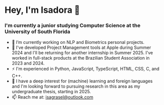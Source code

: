 # Hey, I'm Isadora 👋
### I'm currently a junior studying Computer Science at the University of South Florida
- 🔭 I’m currently working on NLP and Biometrics personal projects.
- 🌱 I've developed Project Management tools at Apple during Summer 2024 and I'll be returning for another internship in Summer 2025. I've worked in full-stack products at the Brazilian Student Association in 2023 and 2024.
- ⚡️ I'm experienced in Python, JavaScript, TypeScript, HTML, CSS, C, and C++.
- 🧠 I have a deep interest for (machine) learning and foreign languages and I'm looking forward to pursuing research in this area as my undergraduate thesis, starting in 2025.
- 📫 Reach me at: isagrasel@outlook.com

<!--
**isadoragrasel/isadoragrasel** is a ✨ _special_ ✨ repository because its `README.md` (this file) appears on your GitHub profile.

Here are some ideas to get you started:

- 🔭 I’m currently working on ...
- 🌱 I’m currently learning ...
- 👯 I’m looking to collaborate on ...
- 🤔 I’m looking for help with ...
- 💬 Ask me about ...
- 📫 How to reach me: ...
- 😄 Pronouns: ...
- ⚡ Fun fact: ...
-->
